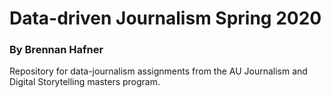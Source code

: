 # Data-driven Journalism Spring 2020

### By Brennan Hafner

Repository for data-journalism assignments from the AU Journalism and Digital Storytelling masters program.
